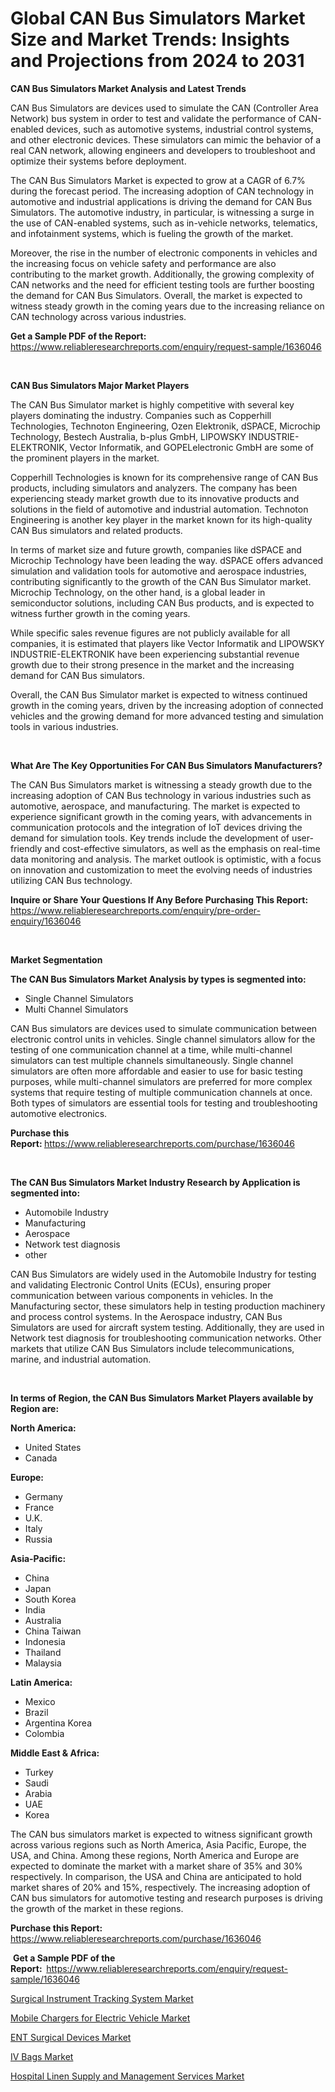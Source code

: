 <p><h1>Global CAN Bus Simulators Market Size and Market Trends: Insights and Projections from 2024 to 2031</h1></p><p><strong>CAN Bus Simulators Market Analysis and Latest Trends</strong></p>
<p><p>CAN Bus Simulators are devices used to simulate the CAN (Controller Area Network) bus system in order to test and validate the performance of CAN-enabled devices, such as automotive systems, industrial control systems, and other electronic devices. These simulators can mimic the behavior of a real CAN network, allowing engineers and developers to troubleshoot and optimize their systems before deployment.</p><p>The CAN Bus Simulators Market is expected to grow at a CAGR of 6.7% during the forecast period. The increasing adoption of CAN technology in automotive and industrial applications is driving the demand for CAN Bus Simulators. The automotive industry, in particular, is witnessing a surge in the use of CAN-enabled systems, such as in-vehicle networks, telematics, and infotainment systems, which is fueling the growth of the market.</p><p>Moreover, the rise in the number of electronic components in vehicles and the increasing focus on vehicle safety and performance are also contributing to the market growth. Additionally, the growing complexity of CAN networks and the need for efficient testing tools are further boosting the demand for CAN Bus Simulators. Overall, the market is expected to witness steady growth in the coming years due to the increasing reliance on CAN technology across various industries.</p></p>
<p><strong>Get a Sample PDF of the Report:&nbsp;</strong> <a href="https://www.reliableresearchreports.com/enquiry/request-sample/1636046">https://www.reliableresearchreports.com/enquiry/request-sample/1636046</a></p>
<p>&nbsp;</p>
<p><strong>CAN Bus Simulators Major Market Players</strong></p>
<p><p>The CAN Bus Simulator market is highly competitive with several key players dominating the industry. Companies such as Copperhill Technologies, Technoton Engineering, Ozen Elektronik, dSPACE, Microchip Technology, Bestech Australia, b-plus GmbH, LIPOWSKY INDUSTRIE-ELEKTRONIK, Vector Informatik, and GOPELelectronic GmbH are some of the prominent players in the market.</p><p>Copperhill Technologies is known for its comprehensive range of CAN Bus products, including simulators and analyzers. The company has been experiencing steady market growth due to its innovative products and solutions in the field of automotive and industrial automation. Technoton Engineering is another key player in the market known for its high-quality CAN Bus simulators and related products.</p><p>In terms of market size and future growth, companies like dSPACE and Microchip Technology have been leading the way. dSPACE offers advanced simulation and validation tools for automotive and aerospace industries, contributing significantly to the growth of the CAN Bus Simulator market. Microchip Technology, on the other hand, is a global leader in semiconductor solutions, including CAN Bus products, and is expected to witness further growth in the coming years.</p><p>While specific sales revenue figures are not publicly available for all companies, it is estimated that players like Vector Informatik and LIPOWSKY INDUSTRIE-ELEKTRONIK have been experiencing substantial revenue growth due to their strong presence in the market and the increasing demand for CAN Bus simulators.</p><p>Overall, the CAN Bus Simulator market is expected to witness continued growth in the coming years, driven by the increasing adoption of connected vehicles and the growing demand for more advanced testing and simulation tools in various industries.</p></p>
<p>&nbsp;</p>
<p><strong>What Are The Key Opportunities For CAN Bus Simulators Manufacturers?</strong></p>
<p><p>The CAN Bus Simulators market is witnessing a steady growth due to the increasing adoption of CAN Bus technology in various industries such as automotive, aerospace, and manufacturing. The market is expected to experience significant growth in the coming years, with advancements in communication protocols and the integration of IoT devices driving the demand for simulation tools. Key trends include the development of user-friendly and cost-effective simulators, as well as the emphasis on real-time data monitoring and analysis. The market outlook is optimistic, with a focus on innovation and customization to meet the evolving needs of industries utilizing CAN Bus technology.</p></p>
<p><strong>Inquire or Share Your Questions If Any Before Purchasing This Report:</strong> <a href="https://www.reliableresearchreports.com/enquiry/pre-order-enquiry/1636046">https://www.reliableresearchreports.com/enquiry/pre-order-enquiry/1636046</a></p>
<p>&nbsp;</p>
<p><strong>Market Segmentation</strong></p>
<p><strong>The CAN Bus Simulators Market Analysis by types is segmented into:</strong></p>
<p><ul><li>Single Channel Simulators</li><li>Multi Channel Simulators</li></ul></p>
<p><p>CAN Bus simulators are devices used to simulate communication between electronic control units in vehicles. Single channel simulators allow for the testing of one communication channel at a time, while multi-channel simulators can test multiple channels simultaneously. Single channel simulators are often more affordable and easier to use for basic testing purposes, while multi-channel simulators are preferred for more complex systems that require testing of multiple communication channels at once. Both types of simulators are essential tools for testing and troubleshooting automotive electronics.</p></p>
<p><strong>Purchase this Report:&nbsp;</strong><a href="https://www.reliableresearchreports.com/purchase/1636046">https://www.reliableresearchreports.com/purchase/1636046</a></p>
<p>&nbsp;</p>
<p><strong>The CAN Bus Simulators Market Industry Research by Application is segmented into:</strong></p>
<p><ul><li>Automobile Industry</li><li>Manufacturing</li><li>Aerospace</li><li>Network test diagnosis</li><li>other</li></ul></p>
<p><p>CAN Bus Simulators are widely used in the Automobile Industry for testing and validating Electronic Control Units (ECUs), ensuring proper communication between various components in vehicles. In the Manufacturing sector, these simulators help in testing production machinery and process control systems. In the Aerospace industry, CAN Bus Simulators are used for aircraft system testing. Additionally, they are used in Network test diagnosis for troubleshooting communication networks. Other markets that utilize CAN Bus Simulators include telecommunications, marine, and industrial automation.</p></p>
<p>&nbsp;</p>
<p><strong>In terms of Region, the CAN Bus Simulators Market Players available by Region are:</strong></p>
<p>
    <p> <strong> North America: </strong>
        <ul>
            <li>United States</li>
            <li>Canada</li>
        </ul>
        </p> 
    <p> <strong> Europe: </strong>
        <ul>
            <li>Germany</li>
            <li>France</li>
            <li>U.K.</li>
            <li>Italy</li>
            <li>Russia</li>
        </ul>
        </p> 
    <p> <strong> Asia-Pacific: </strong>
        <ul>
            <li>China</li>
            <li>Japan</li>
            <li>South Korea</li>
            <li>India</li>
            <li>Australia</li>
            <li>China Taiwan</li>
            <li>Indonesia</li>
            <li>Thailand</li>
            <li>Malaysia</li>
        </ul>
        </p> 
    <p> <strong> Latin America: </strong>
        <ul>
            <li>Mexico</li>
            <li>Brazil</li>
            <li>Argentina Korea</li>
            <li>Colombia</li>
        </ul>
        </p> 
    <p> <strong> Middle East & Africa: </strong>
        <ul>
            <li>Turkey</li>
            <li>Saudi</li>
            <li>Arabia</li>
            <li>UAE</li>
            <li>Korea</li>
        </ul>
    </p>
    </p>
<p><p>The CAN bus simulators market is expected to witness significant growth across various regions such as North America, Asia Pacific, Europe, the USA, and China. Among these regions, North America and Europe are expected to dominate the market with a market share of 35% and 30% respectively. In comparison, the USA and China are anticipated to hold market shares of 20% and 15%, respectively. The increasing adoption of CAN bus simulators for automotive testing and research purposes is driving the growth of the market in these regions.</p></p>
<p><strong>Purchase this Report: </strong><a href="https://www.reliableresearchreports.com/purchase/1636046">https://www.reliableresearchreports.com/purchase/1636046</a></p>
<p>&nbsp;<strong>Get a Sample PDF of the Report:&nbsp;&nbsp;</strong><a href="https://www.reliableresearchreports.com/enquiry/request-sample/1636046">https://www.reliableresearchreports.com/enquiry/request-sample/1636046</a></p>
<p><strong></strong></p>
<p><p><a href="https://medium.com/@lilyberge344/surgical-instrument-tracking-system-market-share-evolution-and-market-growth-trends-2024-2031-40f1a90a76fd">Surgical Instrument Tracking System Market</a></p><p><a href="https://github.com/amae102299/Market-Research-Report-List-3/blob/main/mobile-chargers-for-electric-vehicle-market.md">Mobile Chargers for Electric Vehicle Market</a></p><p><a href="https://medium.com/@lilyberge344/ent-surgical-devices-market-research-report-its-history-and-forecast-2024-to-2031-db4f89390226">ENT Surgical Devices Market</a></p><p><a href="https://medium.com/@lilyberge344/iv-bags-nbsp-market-focuses-on-market-share-size-and-projected-forecast-till-2031-80be2c973f11">IV Bags Market</a></p><p><a href="https://medium.com/@lilyberge344/hospital-linen-supply-and-management-services-nbsp-market-focuses-on-market-share-size-and-ecddbc7b3247">Hospital Linen Supply and Management Services Market</a></p></p>